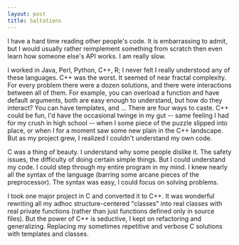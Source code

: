 ```yaml
---
layout: post
title: Saltations
---
```


I have a hard time reading other people's code. It is embarrassing to admit, but
I would usually rather reimplement something from scratch then even learn how
someone else's API works. I am really slow.

I worked in Java, Perl, Python, C++, R; I never felt I really understood any of
these languages. C++ was the worst. It seemed of near fractal complexity. For
every problem there were a dozen solutions, and there were interactions between
all of them. For example, you can overload a function and have default
arguments, both are easy enough to understand, but how do they interact? You
can have templates, and ... There are four ways to caste. C++ could be fun, I'd
have the occasional twinge in my gut -- same feeling I had for my crush in high
school -- when I some piece of the puzzle slipped into place, or when I for
a moment saw some new plain in the C++ landscape. But as my project grew,
I realized I couldn't understand my own code.

C was a thing of beauty. I understand why some people dislike it. The safety
issues, the difficulty of doing certain simple things. But I could understand
my code. I could step through my entire program in my mind. I knew nearly all
the syntax of the language (barring some arcane pieces of the preprocessor).
The syntax was easy, I could focus on solving problems.

I took one major project in C and converted it to C++. It was wonderful
rewriting all my adhoc structure-centered "classes" into real classes with
real private functions (rather than just functions defined only in source
files). But the power of C++ is seductive, I kept on refactoring and
generalizing. Replacing my sometimes repetitive and verbose C solutions with
templates and classes.
